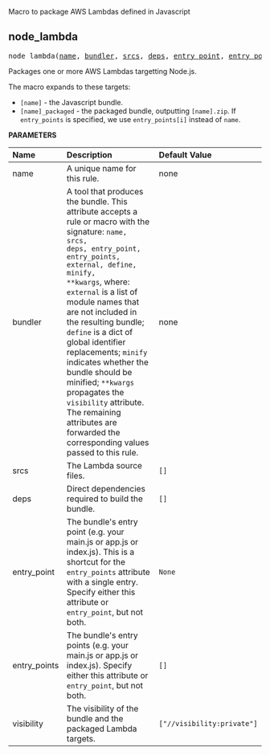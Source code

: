 <!-- Generated with Stardoc: http://skydoc.bazel.build -->

Macro to package AWS Lambdas defined in Javascript

<a id="#node_lambda"></a>

## node_lambda

<pre>
node_lambda(<a href="#node_lambda-name">name</a>, <a href="#node_lambda-bundler">bundler</a>, <a href="#node_lambda-srcs">srcs</a>, <a href="#node_lambda-deps">deps</a>, <a href="#node_lambda-entry_point">entry_point</a>, <a href="#node_lambda-entry_points">entry_points</a>, <a href="#node_lambda-visibility">visibility</a>)
</pre>

Packages one or more AWS Lambdas targetting Node.js.

The macro expands to these targets:
* `[name]` - the Javascript bundle.
* `[name]_packaged` - the packaged bundle, outputting `[name].zip`.
  If `entry_points` is specified, we use `entry_points[i]` instead of `name`.


**PARAMETERS**


| Name  | Description | Default Value |
| :------------- | :------------- | :------------- |
| <a id="node_lambda-name"></a>name |  A unique name for this rule.   |  none |
| <a id="node_lambda-bundler"></a>bundler |  A tool that produces the bundle. This attribute accepts a rule or macro with the signature: <code>name, srcs, deps, entry_point, entry_points, external, define, minify, **kwargs</code>, where:  <code>external</code> is a list of module names that are not included in the resulting bundle;  <code>define</code> is a dict of global identifier replacements;  <code>minify</code> indicates whether the bundle should be minified;  <code>**kwargs</code> propagates the <code>visibility</code> attribute. The remaining attributes are forwarded the corresponding values passed to this rule.   |  none |
| <a id="node_lambda-srcs"></a>srcs |  The Lambda source files.   |  <code>[]</code> |
| <a id="node_lambda-deps"></a>deps |  Direct dependencies required to build the bundle.   |  <code>[]</code> |
| <a id="node_lambda-entry_point"></a>entry_point |  The bundle's entry point (e.g. your main.js or app.js or index.js). This is a shortcut for the <code>entry_points</code> attribute with a single entry. Specify either this attribute or <code>entry_point</code>, but not both.   |  <code>None</code> |
| <a id="node_lambda-entry_points"></a>entry_points |  The bundle's entry points (e.g. your main.js or app.js or index.js). Specify either this attribute or <code>entry_point</code>, but not both.   |  <code>[]</code> |
| <a id="node_lambda-visibility"></a>visibility |  The visibility of the bundle and the packaged Lambda targets.   |  <code>["//visibility:private"]</code> |


